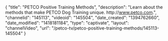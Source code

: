 {
    "title": "PETCO Positive Training Methods",
    "description": "Learn about the methods that make PETCO Dog Training unique. http:\/\/www.petco.com.",
    "channelid": "145113",
    "videoid": "145504",
    "date_created": "1394762660",
    "date_modified": "1418181184",
    "type": "captivate",
    "layout": "channelVideo",
    "url": "\/petco-tv\/petco-positive-training-methods\/145113-145504"
}